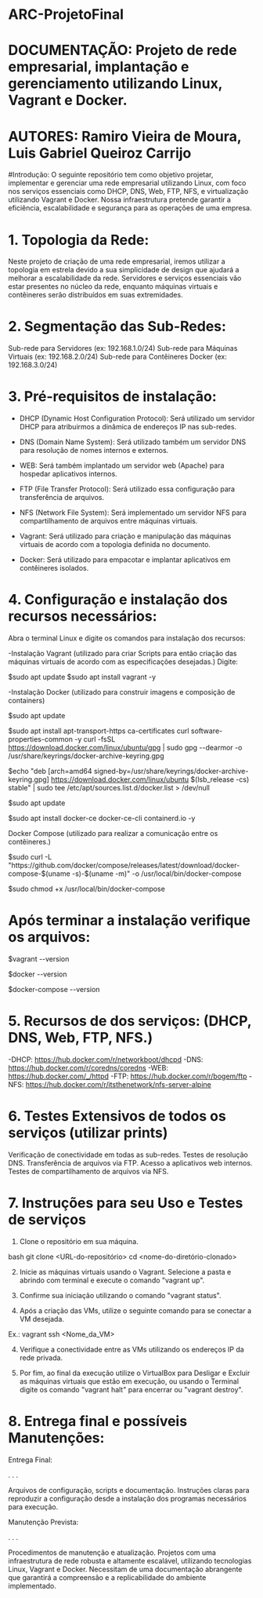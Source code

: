 # ARC-ProjetoFinal

# DOCUMENTAÇÃO: Projeto de rede empresarial, implantação e gerenciamento utilizando Linux, Vagrant e Docker.

# AUTORES: Ramiro Vieira de Moura, Luis Gabriel Queiroz Carrijo

#Introdução: O seguinte repositório tem como objetivo projetar, implementar e gerenciar uma rede empresarial utilizando Linux, com foco nos serviços essenciais como DHCP, DNS, Web, FTP, NFS, e virtualização utilizando Vagrant e Docker. Nossa infraestrutura pretende garantir a eficiência, escalabilidade e segurança para as operações de uma empresa.


# 1. Topologia da Rede:
Neste projeto de criação de uma rede empresarial, iremos utilizar a topologia em estrela devido a sua simplicidade de design que ajudará a melhorar a escalabilidade da rede.
Servidores e serviços essenciais vão estar presentes no núcleo da rede, enquanto máquinas virtuais e contêineres serão distribuídos em suas extremidades.

# 2. Segmentação das Sub-Redes: 
Sub-rede para Servidores (ex: 192.168.1.0/24)
Sub-rede para Máquinas Virtuais (ex: 192.168.2.0/24)
Sub-rede para Contêineres Docker (ex: 192.168.3.0/24)

# 3. Pré-requisitos de instalação:

- DHCP (Dynamic Host Configuration Protocol): Será utilizado um servidor DHCP para atribuirmos a dinâmica de endereços IP nas sub-redes.

- DNS (Domain Name System): Será utilizado também um servidor DNS para resolução de nomes internos e externos.

- WEB: Será também implantado um servidor web (Apache) para hospedar aplicativos internos.

- FTP (File Transfer Protocol): Será utilizado essa configuração para transferência de arquivos.

- NFS (Network File System): Será implementado um servidor NFS para compartilhamento de arquivos entre máquinas virtuais.

- Vagrant: Será utilizado para criação e manipulação das máquinas virtuais de acordo com a topologia definida no documento.

- Docker: Será utilizado para empacotar e implantar aplicativos em contêineres isolados.


# 4. Configuração e instalação dos recursos necessários: 
Abra o terminal Linux e digite os comandos para instalação dos recursos:

-Instalação Vagrant (utilizado para criar Scripts para então criação das máquinas virtuais de acordo com as especificações desejadas.)
Digite:

$sudo apt update
$sudo apt install vagrant -y

-Instalação Docker (utilizado para construir imagens e composição de containers)

$sudo apt update

$sudo apt install apt-transport-https ca-certificates curl software-properties-common -y
curl -fsSL https://download.docker.com/linux/ubuntu/gpg | sudo gpg --dearmor -o /usr/share/keyrings/docker-archive-keyring.gpg

$echo "deb [arch=amd64 signed-by=/usr/share/keyrings/docker-archive-keyring.gpg] https://download.docker.com/linux/ubuntu $(lsb_release -cs) stable" | sudo tee /etc/apt/sources.list.d/docker.list > /dev/null

$sudo apt update

$sudo apt install docker-ce docker-ce-cli containerd.io -y

Docker Compose (utilizado para realizar a comunicação entre os contêineres.)

$sudo curl -L "https://github.com/docker/compose/releases/latest/download/docker-compose-$(uname -s)-$(uname -m)" -o /usr/local/bin/docker-compose

$sudo chmod +x /usr/local/bin/docker-compose

# Após terminar a instalação verifique os arquivos:

$vagrant --version

$docker --version

$docker-compose --version



# 5. Recursos de  dos serviços: (DHCP, DNS, Web, FTP, NFS.)
-DHCP: https://hub.docker.com/r/networkboot/dhcpd
-DNS: https://hub.docker.com/r/coredns/coredns
-WEB: https://hub.docker.com/_/httpd 
-FTP: https://hub.docker.com/r/bogem/ftp
-NFS: https://hub.docker.com/r/itsthenetwork/nfs-server-alpine


# 6. Testes Extensivos de todos os serviços (utilizar prints)

Verificação de conectividade em todas as sub-redes.
Testes de resolução DNS.
Transferência de arquivos via FTP.
Acesso a aplicativos web internos.
Testes de compartilhamento de arquivos via NFS.

# 7. Instruções para seu Uso e Testes de serviços

1. Clone o repositório em sua máquina.
   
bash
  git clone <URL-do-repositório>
  cd <nome-do-diretório-clonado>
  
2. Inicie as máquinas virtuais usando o Vagrant. Selecione a pasta e abrindo com terminal e execute o comando "vagrant up".

3. Confirme sua iniciação utilizando o comando "vagrant status".

4. Após a criação das VMs, utilize o seguinte comando para se conectar a VM desejada.

Ex.:
  vagrant ssh <Nome_da_VM>
  
4. Verifique a conectividade entre as VMs utilizando os endereços IP da rede privada.

5. Por fim, ao final da execução utilize o VirtualBox para Desligar e Excluir as máquinas virtuais que estão em execução, ou usando o Terminal digite os comando "vagrant halt" para encerrar ou "vagrant destroy".

# 8. Entrega final e possíveis Manutenções:

Entrega Final:

.
.
.

Arquivos de configuração, scripts e documentação.
Instruções claras para reproduzir a configuração desde a instalação dos programas necessários para execução.

Manutenção Prevista:

.
.
.

Procedimentos de manutenção e atualização.
Projetos com uma infraestrutura de rede robusta e altamente escalável, utilizando tecnologias Linux, Vagrant e Docker. Necessitam de uma documentação abrangente que garantirá a compreensão e a replicabilidade do ambiente implementado.
